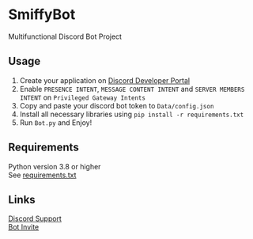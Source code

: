 # SmiffyBot
Multifunctional Discord Bot Project

## Usage
1. Create your application on [Discord Developer Portal](https://discord.com/developers/applications)
2. Enable `PRESENCE INTENT`, `MESSAGE CONTENT INTENT` and `SERVER MEMBERS INTENT` on `Privileged Gateway Intents`
3. Copy and paste your discord bot token to `Data/config.json`
4. Install all necessary libraries using `pip install -r requirements.txt`
5. Run `Bot.py` and Enjoy!

## Requirements
Python version 3.8 or higher\
See [requirements.txt](requirements.txt)

## Links
[Discord Support](https://discord.gg/NTHJPenwug)\
[Bot Invite](https://discord.com/api/oauth2/authorize?client_id=911240424813891614&permissions=8&scope=bot)
